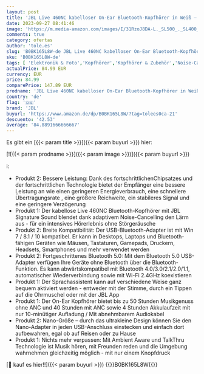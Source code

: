 ```yaml
---
layout: post
title: 'JBL Live 460NC kabelloser On-Ear Bluetooth-Kopfhörer in Weiß – Mit Noise-Cancelling und Sprachassistent – Für bis zu 50 Stunden Musikgenuss & TP-Link UB500 Nano USB Bluetooth 5.0 Adapter Dongle'
date: 2023-09-27 08:41:46
image: 'https://m.media-amazon.com/images/I/31RzoJ8DA-L._SL500_._SL400_.jpg'
comments: true
category: ofertas
author: 'tole.es'
slug: 'B0BK165L8W-de JBL Live 460NC kabelloser On-Ear Bluetooth-Kopfhörer in...'
sku: 'B0BK165L8W-de'
tags: [ 'Elektronik & Foto','Kopfhörer','Kopfhörer & Zubehör','Noise-Cancelling-Kopfhörer','jbl','🇩🇪', ]
actualPrice: 84.99 EUR
currency: EUR
price: 84.99
comparePrice: 147.89 EUR
prodname: 'JBL Live 460NC kabelloser On-Ear Bluetooth-Kopfhörer in Weiß – Mit Noise-Cancelling und Sprachassistent – Für bis zu 50 Stunden Musikgenuss & TP-Link UB500 Nano USB Bluetooth 5.0 Adapter Dongle'
country: 'de'
flag: '🇩🇪'
brand: 'JBL'
buyurl: 'https://www.amazon.de/dp/B0BK165L8W/?tag=tolees0ca-21'
descuento: '42.53'
average: '84.8891666666667'
---
```


Es gibt ein [{{< param title >}}]({{< param buyurl >}}) hier:

[![{{< param prodname >}}]({{< param image >}})]({{< param buyurl >}})

ℹ️:

- Produkt 2: Bessere Leistung: Dank des fortschrittlichenChipsatzes und der fortschrittlichen Technologie bietet der Empfänger eine bessere Leistung an wie einen geringeren Energieverbrauch, eine schnellere Übertragungsrate , eine größere Reichweite, ein stabileres Signal und eine geringere Verzögerung
- Produkt 1: Der kabellose Live 460NC Bluetooth-Kopfhörer mit JBL Signature Sound blendet dank adaptivem Noise-Cancelling den Lärm aus - für ein intensives Hörerlebnis ohne Störgeräusche
- Produkt 2: Breite Kompatibilität: Der USB-Bluetooth-Adapter ist mit Win 7 / 8.1 / 10 kompatibel. Er kann in Desktops, Laptops und Bluetooth-fähigen Geräten wie Mäusen, Tastaturen, Gamepads, Druckern, Headsets, Smartphones und mehr verwendet werden
- Produkt 2: Fortgeschrittenes Bluetooth 5.0: Mit dem Bluetooth 5.0 USB-Adapter verfügen Ihre Geräte ohne Bluetooth über die Bluetooth-Funktion. Es kann abwärtskompatibel mit Bluetooth 4.0/3.0/2.1/2.0/1.1, automatischer Wiederverbindung sowie mit Wi-Fi 2.4GHz koexistieren
- Produkt 1: Der Sprachassistent kann auf verschiedene Weise ganz bequem aktiviert werden - entweder mit der Stimme, durch ein Tippen auf die Ohrmuschel oder mit der JBL App
- Produkt 1: Der On-Ear Kopfhörer bietet bis zu 50 Stunden Musikgenuss ohne ANC und 40 Stunden mit ANC sowie 4 Stunden Akkulaufzeit mit nur 10-minütiger Aufladung / Mit abnehmbarem Audiokabel
- Produkt 2: Nano-Größe – durch das ultrakleine Design können Sie den Nano-Adapter in jeden USB-Anschluss einstecken und einfach dort aufbewahren, egal ob auf Reisen oder zu Hause
- Produkt 1: Nichts mehr verpassen: Mit Ambient Aware und TalkThru Technologie ist Musik hören, mit Freunden reden und die Umgebung wahrnehmen gleichzeitig möglich - mit nur einem Knopfdruck

[🛒 kauf es hier!!]({{< param buyurl >}})
{{<world>}}B0BK165L8W{{</world>}}
